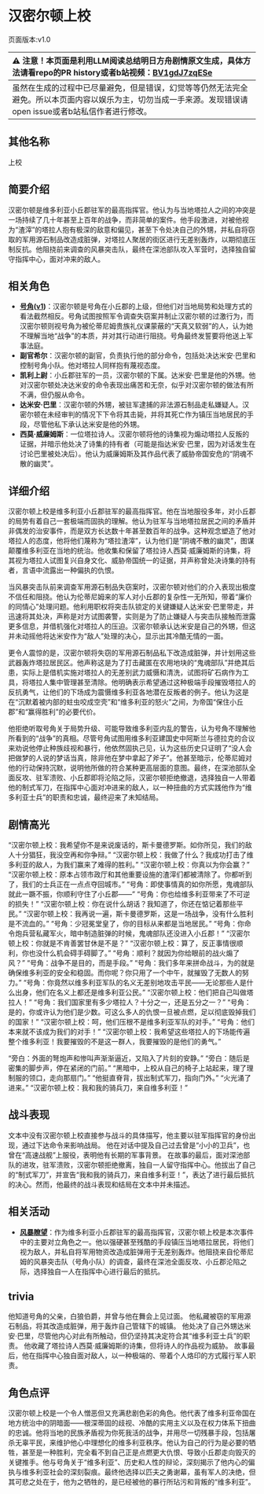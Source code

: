 # 汉密尔顿上校
页面版本:v1.0
 

| :warning: 注意！本页面是利用LLM阅读总结明日方舟剧情原文生成，具体方法请看repo的PR history或者b站视频：[BV1gdJ7zqESe](https://www.bilibili.com/video/BV1gdJ7zqESe/)         |
|:----------------------------|
| 虽然在生成的过程中已尽量避免，但是错误，幻觉等等仍然无法完全避免。所以本页面内容以娱乐为主，切勿当成一手来源。发现错误请open issue或者b站私信作者进行修改。|



## 其他名称
上校
## 简要介绍
汉密尔顿是维多利亚小丘郡驻军的最高指挥官。他认为与当地塔拉人之间的冲突是一场持续了几十年甚至上百年的战争，而非简单的案件。他手段激进，对被他视为“渣滓”的塔拉人抱有极深的敌意和偏见，甚至下令处决自己的外甥，并私自将窃取的军用源石制品改造成脏弹，对塔拉人聚居的街区进行无差别轰炸，以期彻底压制反抗。他阻挠前来调查的风暴突击队，最终在深池部队攻入军营时，选择独自留守指挥中心，面对冲来的敌人。
## 相关角色
-   **[号角](../char_v3/char_4039_horn.md)([v1](char_4039_horn.md))**：汉密尔顿是号角在小丘郡的上级，但他们对当地局势和处理方式的看法截然相反。号角试图按照军令调查失窃案并制止汉密尔顿的过激行为，而汉密尔顿则视号角为被伦蒂尼姆贵族礼仪课蒙蔽的“天真又软弱”的人，认为她不理解当地“战争”的本质，并对其行动进行阻挠。号角最终发誓要将他送上军事法庭。
-   **副官希尔**：汉密尔顿的副官，负责执行他的部分命令，包括处决达米安·巴里和控制号角小队。他对塔拉人同样抱有蔑视态度。
-   **凯利上尉**：小丘郡驻军的一员，汉密尔顿的下属。达米安·巴里是他的外甥。他对汉密尔顿处决达米安的命令表现出痛苦和无奈，似乎对汉密尔顿的做法有所不满，但仍服从命令。
-   **达米安·巴里**：汉密尔顿的外甥，被驻军逮捕的非法源石制品走私嫌疑人。汉密尔顿在未经审判的情况下下令将其击毙，并将其死亡作为镇压当地居民的手段，尽管他私下承认达米安是他的外甥。
-   **西莫·威廉姆斯**：一位塔拉诗人。汉密尔顿将他的诗集视为煽动塔拉人反叛的证据，并暗示他处决了诗集的持有者（可能是指达米安·巴里，因为对话发生在讨论巴里被处决后）。他认为威廉姆斯及其作品代表了威胁帝国安危的“阴魂不散的幽灵”。
## 详细介绍
汉密尔顿上校是维多利亚小丘郡驻军的最高指挥官。他在当地服役多年，对小丘郡的局势有着自己一套极端而固执的理解。他认为驻军与当地塔拉居民之间的矛盾并非偶发的治安事件，而是双方长达数十年甚至数百年的战争。这种观念塑造了他对塔拉人的态度，他将他们蔑称为“塔拉渣滓”，认为他们是“阴魂不散的幽灵”，图谋颠覆维多利亚在当地的统治。他收集和保留了塔拉诗人西莫·威廉姆斯的诗集，将其视为塔拉人试图复兴自身文化、威胁帝国统一的证据，并声称曾处决诗集的持有者，言语中流露出一种偏执的仇恨。

当风暴突击队前来调查军用源石制品失窃案时，汉密尔顿对他们的介入表现出极度不信任和阻挠。他认为伦蒂尼姆来的军人对小丘郡的复杂性一无所知，带着“廉价的同情心”处理问题。他利用职权将突击队锁定的关键嫌疑人达米安·巴里带走，并迅速将其处决，声称是对方试图袭警，实则是为了防止嫌疑人与突击队接触而泄露更多信息，并借机强化对塔拉人的压迫。汉密尔顿承认达米安是自己的外甥，但这并未动摇他将达米安作为“敌人”处理的决心，显示出其冷酷无情的一面。

更令人震惊的是，汉密尔顿将失窃的军用源石制品私下改造成脏弹，并计划用这些武器轰炸塔拉居民区。他声称这是为了打击藏匿在农用地块的“鬼魂部队”并绝其后患，实际上是借机实施对塔拉人的无差别武力威慑和清洗，试图将矿石病作为工具，将塔拉人集中管理甚至清除。他明确表示希望通过这种极端手段摧毁塔拉人的反抗勇气，让他们的下场成为震慑维多利亚各地潜在反叛者的例子。他认为这是在“沉默着被内部的蛀虫咬成空壳”和“维多利亚的怒火”之间，为帝国“保住小丘郡”和“赢得胜利”的必要代价。

他拒绝听取号角关于局势升级、可能导致维多利亚内乱的警告，认为号角不理解他所看到的“战争”的真相。尽管号角试图用维多利亚建国史中阿斯兰与德拉克的合议来劝说他停止种族歧视和暴行，他依然固执己见，认为这些历史只证明了“没人会把做梦的人说的梦话当真，除非他在梦中拿起了斧子”。他甚至暗示，伦蒂尼姆对他的行动保持沉默，说明他所做的符合某种更高层面的意图。最终，在深池部队全面反攻、驻军溃败、小丘郡即将沦陷之际，汉密尔顿拒绝撤退，选择独自一人带着他的制式军刀，在指挥中心面对冲进来的敌人，以一种扭曲的方式实践他作为“维多利亚士兵”的职责和忠诚，最终迎来了未知结局。
## 剧情高光
“汉密尔顿上校：我希望你不是来说废话的，斯卡曼德罗斯。如你所见，我们的敌人十分猖狂，我没空再和你争辩。”
“汉密尔顿上校：我做了什么？我成功打击了维多利亚的敌人，为我们赢来了难得的胜利。”
“汉密尔顿上校：你真以为你会赢？”
“汉密尔顿上校：原本占领市政厅和其他重要设施的渣滓们都被清除了。你都听到了，我们的士兵正在一点点夺回城市。”
“号角：即使事情真的如你所愿，鬼魂部队就此一蹶不振，你顺利守住了小丘郡——”
“号角：你也给维多利亚带来了不可逆的损失！”
“汉密尔顿上校：你在说什么胡话？我知道了，你还在惦记着那些平民。”
“汉密尔顿上校：我再说一遍，斯卡曼德罗斯，这是一场战争，没有什么胜利是不流血的。”
“号角：少冠冕堂皇了，你的目标从来都是当地居民。”
“号角：你命令炮兵营私藏军火，暗中制造脏弹的时候，鬼魂部队还没进入小丘郡！”
“汉密尔顿上校：你就是不肯善罢甘休是不是？”
“汉密尔顿上校：算了，反正事情很顺利，你也没什么机会碍手碍脚了。”
“号角：顺利？就因为你给眼前的战火煽了风？”
“号角：战争不是目的，而是手段。”
“号角：我们多年来拼命战斗，为的就是确保维多利亚的安全和稳固。而你呢？你只用了一个中午，就摧毁了无数人的努力。”
“号角：你竟然以维多利亚军队的名义无差别地攻击平民——无论那些人是什么出身，他们在名义上都还是维多利亚公民。”
“汉密尔顿上校：他们把自己叫做塔拉人！”
“号角：我们国家里有多少塔拉人？十分之一，还是五分之一？”
“号角：是的，你或许认为他们是少数。可这么多人的仇恨一旦被点燃，足以彻底毁掉我们的国家！”
“汉密尔顿上校：呵，他们压根不是维多利亚军队的对手。”
“号角：他们本来就不该成为我们的对手！”
“汉密尔顿上校：我希望这些塔拉人的下场能传遍整个维多利亚！我要摧毁的不是这一群人，我要摧毁的是他们的勇气。”

“旁白：外面的弩炮声和惨叫声渐渐逼近，又陷入了片刻的安静。”
“旁白：随后是密集的脚步声，停在紧闭的门前。”
“黑暗中，上校从自己的椅子上站起来，理了理制服的领口，走向那扇门。”
“他挺直脊背，拔出制式军刀，指向门外。”
“火光涌了进来。”
“汉密尔顿上校：我和我的骑兵刀，来自维多利亚！”
## 战斗表现
文本中没有汉密尔顿上校直接参与战斗的具体描写，他主要以驻军指挥官的身份出现，通过下达命令来影响战局。
他在对话中提及自己过去曾是“小小的卫兵”，也曾在“高速战舰”上服役，表明他有长期的军事背景。
在故事的最后，面对深池部队的进攻，驻军溃败，汉密尔顿拒绝撤离，独自一人留守指挥中心。他拔出了自己的“制式军刀”，并宣告“我和我的骑兵刀，来自维多利亚！”，表达了进行最后抵抗的决心。然而，他最终的战斗表现和结局在文本中并未描述。
## 相关活动
-   **[风暴瞭望](../stories/main_9.md)**：作为维多利亚小丘郡驻军的最高指挥官，汉密尔顿上校是本次事件中的主要对立角色之一。他以强硬甚至残酷的手段镇压当地塔拉居民，将他们视为敌人，并私自将军用物资改造成脏弹用于无差别轰炸。他阻挠来自伦蒂尼姆的风暴突击队（号角小队）的调查，最终在深池全面反攻、小丘郡沦陷之际，选择独自一人在指挥中心进行最后的抵抗。
## trivia
他知道号角的父亲，白狼伯爵，并曾与他在舞会上见过面。
他私藏被窃的军用源石制品，将其改造成脏弹，用于轰炸自己管辖下的城镇。
他处决了自己外甥达米安·巴里，尽管他内心对此有所触动，但仍坚持其决定符合其“维多利亚士兵”的职责。
他收藏了塔拉诗人西莫·威廉姆斯的诗集，但将诗人的作品视为威胁。
故事最后，他在指挥中心独自面对敌人，以一种极端的、带着个人烙印的方式履行军人职责。
## 角色点评
汉密尔顿上校是一个令人憎恶但又充满悲剧色彩的角色。他代表了维多利亚帝国在地方统治中的阴暗面——根深蒂固的歧视、冷酷的实用主义以及在权力体系下扭曲的忠诚。他将当地的民族矛盾视为你死我活的战争，并用尽一切残暴手段，包括屠杀无辜平民，来维护他心中理想化的维多利亚秩序。他认为自己的行为是必要的牺牲，甚至是一种胜利，完全看不到自己正是点燃更大仇恨、导致小丘郡走向毁灭的关键推手。他与号角关于“维多利亚”、历史和人性的辩论，深刻揭示了他内心的偏执与维多利亚社会的深刻裂痕。最终他选择以匹夫之勇谢幕，虽有军人的决绝，但其可悲之处在于，他为之牺牲的，是已经被他的暴行所玷污和背叛的“维多利亚”。